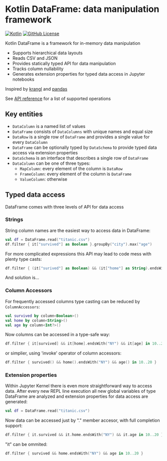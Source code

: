 # Kotlin DataFrame: data manipulation framework
[![Kotlin](https://img.shields.io/badge/kotlin-1.4.20-blue.svg?logo=kotlin)](http://kotlinlang.org)
[![GitHub License](https://img.shields.io/badge/license-Apache%20License%202.0-blue.svg?style=flat)](http://www.apache.org/licenses/LICENSE-2.0)

Kotlin DataFrame is a framework for in-memory data manipulation
* Supports hierarchical data layouts
* Reads CSV and JSON
* Provides statically typed API for data manipulation
* Tracks column nullability 
* Generates extension properties for typed data access in Jupyter notebooks

Inspired by [krangl](https://github.com/holgerbrandl/krangl) and [pandas](https://pandas.pydata.org/)

See [API reference](docs/reference.md) for a list of  supported operations 

## Key entities
* `DataColumn` is a named list of values
* `DataFrame` consists of `DataColumns` with unique names and equal size
* `DataRow` is a single row of `DataFrame` and provides a single value for every `DataColumn`
* `DataFrame` can be optionally typed by `DataSchema` to provide typed data access via extension properties  
* `DataSchema` is an interface that describes a single row of `DataFrame`
* `DataColumn` can be one of three types:
    * `MapColumn`: every element of the column is `DataRow`
    * `FrameColumn`: every element of the column is `DataFrame`
    * `ValueColumn`: otherwise 

## Typed data access

DataFrame comes with three levels of API for data access

### Strings

String column names are the easiest way to access data in DataFrame: 
```kotlin
val df = DataFrame.read("titanic.csv")
df.filter { it["survived"] as Boolean }.groupBy("city").max("age")
```
For more complicated expressions this API may lead to code mess with plenty type casts:
```kotlin
df.filter { (it["surived"] as Boolean) && (it["home"] as String).endsWith("NY") && (it["age"] as Int?) in 10..20 }
```  
And solution is...

### Column Accessors

For frequently accessed columns type casting can be reduced by `ColumnAccessors`:   
```kotlin
val survived by column<Boolean>()
val home by column<String>()
val age by column<Int?>()
```
Now columns can be accessed in a type-safe way:
```kotlin
df.filter { it[survived] && it[home].endsWith("NY") && it[age] in 10..20 }
```
or simplier, using 'invoke' operator of column accessors:
```kotlin
df.filter { survived() && home().endsWith("NY") && age() in 10..20 }
```

### Extension properties
Within Jupyter Kernel there is even more straightforward way to access data. 
After every new REPL line execution all new global variables of type DataFrame are analyzed and extension properties 
for data access are generated:
```kotlin
val df = DataFrame.read("titanic.csv")
```
Now data can be accessed just by "." member accesor, with full completion support:
```kotlin
df.filter { it.survived && it.home.endsWith("NY") && it.age in 10..20 }
```
"it" can be ommited:    
```kotlin
df.filter { survived && home.endsWith("NY") && age in 10..20 }
```
